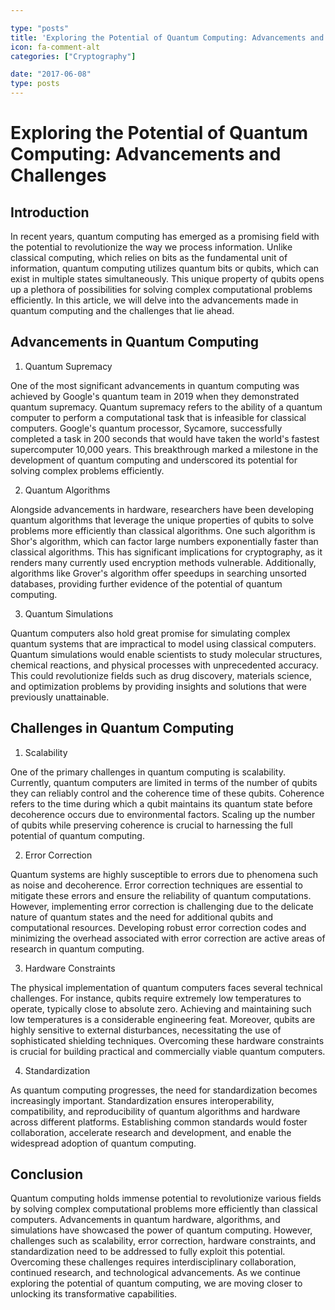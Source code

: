 ```yaml
---

type: "posts"
title: 'Exploring the Potential of Quantum Computing: Advancements and Challenges'
icon: fa-comment-alt
categories: ["Cryptography"]

date: "2017-06-08"
type: posts
---
```





# Exploring the Potential of Quantum Computing: Advancements and Challenges

## Introduction

In recent years, quantum computing has emerged as a promising field with the potential to revolutionize the way we process information. Unlike classical computing, which relies on bits as the fundamental unit of information, quantum computing utilizes quantum bits or qubits, which can exist in multiple states simultaneously. This unique property of qubits opens up a plethora of possibilities for solving complex computational problems efficiently. In this article, we will delve into the advancements made in quantum computing and the challenges that lie ahead.

## Advancements in Quantum Computing

1. Quantum Supremacy

One of the most significant advancements in quantum computing was achieved by Google's quantum team in 2019 when they demonstrated quantum supremacy. Quantum supremacy refers to the ability of a quantum computer to perform a computational task that is infeasible for classical computers. Google's quantum processor, Sycamore, successfully completed a task in 200 seconds that would have taken the world's fastest supercomputer 10,000 years. This breakthrough marked a milestone in the development of quantum computing and underscored its potential for solving complex problems efficiently.

2. Quantum Algorithms

Alongside advancements in hardware, researchers have been developing quantum algorithms that leverage the unique properties of qubits to solve problems more efficiently than classical algorithms. One such algorithm is Shor's algorithm, which can factor large numbers exponentially faster than classical algorithms. This has significant implications for cryptography, as it renders many currently used encryption methods vulnerable. Additionally, algorithms like Grover's algorithm offer speedups in searching unsorted databases, providing further evidence of the potential of quantum computing.

3. Quantum Simulations

Quantum computers also hold great promise for simulating complex quantum systems that are impractical to model using classical computers. Quantum simulations would enable scientists to study molecular structures, chemical reactions, and physical processes with unprecedented accuracy. This could revolutionize fields such as drug discovery, materials science, and optimization problems by providing insights and solutions that were previously unattainable.

## Challenges in Quantum Computing

1. Scalability

One of the primary challenges in quantum computing is scalability. Currently, quantum computers are limited in terms of the number of qubits they can reliably control and the coherence time of these qubits. Coherence refers to the time during which a qubit maintains its quantum state before decoherence occurs due to environmental factors. Scaling up the number of qubits while preserving coherence is crucial to harnessing the full potential of quantum computing.

2. Error Correction

Quantum systems are highly susceptible to errors due to phenomena such as noise and decoherence. Error correction techniques are essential to mitigate these errors and ensure the reliability of quantum computations. However, implementing error correction is challenging due to the delicate nature of quantum states and the need for additional qubits and computational resources. Developing robust error correction codes and minimizing the overhead associated with error correction are active areas of research in quantum computing.

3. Hardware Constraints

The physical implementation of quantum computers faces several technical challenges. For instance, qubits require extremely low temperatures to operate, typically close to absolute zero. Achieving and maintaining such low temperatures is a considerable engineering feat. Moreover, qubits are highly sensitive to external disturbances, necessitating the use of sophisticated shielding techniques. Overcoming these hardware constraints is crucial for building practical and commercially viable quantum computers.

4. Standardization

As quantum computing progresses, the need for standardization becomes increasingly important. Standardization ensures interoperability, compatibility, and reproducibility of quantum algorithms and hardware across different platforms. Establishing common standards would foster collaboration, accelerate research and development, and enable the widespread adoption of quantum computing.

## Conclusion

Quantum computing holds immense potential to revolutionize various fields by solving complex computational problems more efficiently than classical computers. Advancements in quantum hardware, algorithms, and simulations have showcased the power of quantum computing. However, challenges such as scalability, error correction, hardware constraints, and standardization need to be addressed to fully exploit this potential. Overcoming these challenges requires interdisciplinary collaboration, continued research, and technological advancements. As we continue exploring the potential of quantum computing, we are moving closer to unlocking its transformative capabilities.